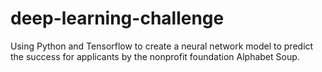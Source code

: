 # deep-learning-challenge

Using Python and Tensorflow to create a neural network model to predict the success for applicants by the nonprofit foundation Alphabet Soup.
